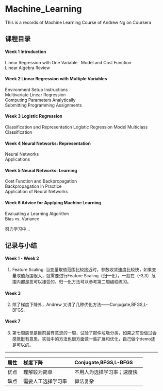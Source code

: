 # Machine_Learning
This is a records of Machine Learning Course of Andrew Ng on Coursera  

## 课程目录
#### Week 1 Introduction  
Linear Regression with One Variable  
Model and Cost Function  
Linear Algebra Review  
#### Week 2 Linear Regression with Multiple Variables  
Environment Setup Instructions  
Multivariate Linear Regression  
Computing Parameters Analytically  
Submitting Programming Assignments  
#### Week 3 Logistic Regression  
Classification and Representation
Logistic Regression Model
Multiclass Classification  
#### Week 4 Neural Networks: Representation
Neural Networks  
Applications  
#### Week 5 Neural Networks: Learning
Cost Function and Backpropagation  
Backpropagation in Practice  
Application of Neural Networks  
#### Week 6 Advice for Applying Machine Learning  
Evaluating a Learning Algorithm  
Bias vs. Variance  
 

努力学习中...  

## 记录与小结  
#### Week 1 - Week 2  
1. Feature Scaling: 当变量取值范围比较接近时，参数收敛速度比较快，如果变量取值范围很大，就需要进行Feature Scaling（归一化）。一般在（-3,3）范围内都是恶可以接受的。归一化方法可以参考第二周编程练习。 
#### Week 3 
2. 除了梯度下降外，Andrew 又讲了几种优化方法——Conjugate,BFGS,L-BFGS.
#### Week 7
3. 第七周感觉是目前最有意思的一周，试验了邮件垃圾分类，如果之前没做过会感觉挺有意思。实验中的方法也很方面做一些扩展和优化，自己做个demo还是可以的。
--------

| 属性   | 梯度下降| Conjugate,BFGS,L-BFGS  |
| :------------ |:--------------| :-----|
| 优点   | 理解较为简单   | 不用人为选择学习率；速度快   |
| 缺点   |需要人工选择学习率   |  算法复杂   |


